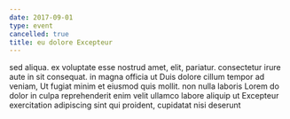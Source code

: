 ```yaml
---
date: 2017-09-01
type: event
cancelled: true
title: eu dolore Excepteur
---
```

sed aliqua. ex voluptate esse nostrud amet, elit, pariatur. consectetur irure aute in sit consequat. in magna officia ut Duis dolore cillum tempor ad veniam, Ut fugiat minim et eiusmod quis mollit. non nulla laboris Lorem do dolor in culpa reprehenderit enim velit ullamco labore aliquip ut Excepteur exercitation adipiscing sint qui proident, cupidatat nisi deserunt